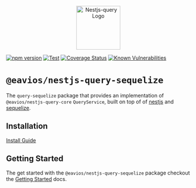 <p align="center">
  <a href="https://eavios.github.io/nestjs-query" target="blank"><img src="https://eavios.github.io/nestjs-query/img/logo.svg" width="120" alt="Nestjs-query Logo" /></a>
</p>

[![npm version](https://img.shields.io/npm/v/@eavios/nestjs-query-sequelize.svg)](https://www.npmjs.org/package/@eavios/nestjs-query-sequelize)
[![Test](https://github.com/eavios/nestjs-query/workflows/Test/badge.svg?branch=master)](https://github.com/eavios/nestjs-query/actions?query=workflow%3ATest+and+branch%3Amaster+)
[![Coverage Status](https://codecov.io/gh/TriPSs/nestjs-query/branch/master/graph/badge.svg?token=29EX71ID2P)](https://codecov.io/gh/TriPSs/nestjs-query)
[![Known Vulnerabilities](https://snyk.io/test/github/eavios/nestjs-query/badge.svg?targetFile=packages/query-sequelize/package.json)](https://snyk.io/test/github/eavios/nestjs-query?targetFile=packages/query-sequelize/package.json)

# `@eavios/nestjs-query-sequelize`

The `query-sequelize` package that provides an implementation of `@eavios/nestjs-query-core` `QueryService`, built on
top of of [nestjs](https://nestjs.com/) and [sequelize](https://sequelize.org/).

## Installation

[Install Guide](https://eavios.github.io/nestjs-query/docs/introduction/install)

## Getting Started

The get started with the `@eavios/nestjs-query-sequelize` package checkout
the [Getting Started](https://eavios.github.io/nestjs-query/docs/sequelize/getting-started) docs.

